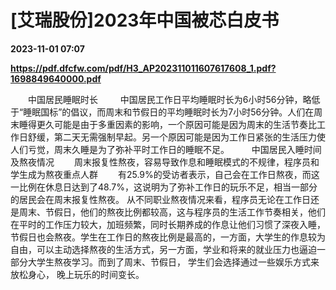 # [艾瑞股份]2023年中国被芯白皮书

**2023-11-01 07:07**

**https://pdf.dfcfw.com/pdf/H3_AP202311011607617608_1.pdf?1698849640000.pdf**

　　中国居民睡眠时长 　　 中国居民工作日平均睡眠时长为6小时56分钟，略低于“睡眠国标”的倡议，而周末和节假日的平均睡眠时长为7小时56分钟。人们在周末睡得更久可能是由于多重因素的影响，一个原因可能是因为周末的生活节奏比工作日舒缓，第二天无需强制早起。另一个原因可能是因为工作日紧张的生活压力使人们亏觉，周末久睡是为了弥补平时工作日的睡眠不足。 　　 中国居民入睡时间及熬夜情况 　　周末报复性熬夜，容易导致作息和睡眠模式的不规律，程序员和学生成为熬夜重点人群 　　有25.9%的受访者表示，自己会在工作日熬夜，而这一比例在休息日达到了48.7%，这说明为了弥补工作日的玩乐不足，相当一部分的居民会在周末报复性熬夜。 从不同职业熬夜情况来看，程序员无论在工作日还是周末、节假日，他们的熬夜比例都较高，这与程序员的生活工作节奏相关，他们在平时的工作压力较大，加班频繁，同时长期养成的作息让他们习惯了深夜入睡，节假日也会熬夜。学生在工作日的熬夜比例是最高的，一方面，大学生的作息较为自由，可以主动选择熬夜的生活方式，另一方面，学业和将来的就业压力也逼迫一部分大学生熬夜学习。而到了周末、节假日， 学生们会选择通过一些娱乐方式来放松身心， 晚上玩乐的时间变长。